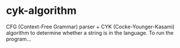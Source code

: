 # cyk-algorithm
CFG (Context-Free Grammar) parser + CYK (Cocke-Younger-Kasami) algorithm to determine whether a string is in the language.
To run the program...
